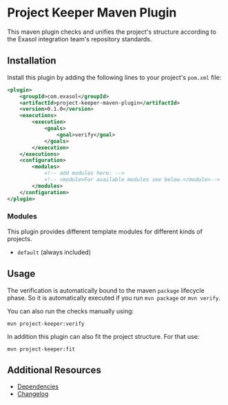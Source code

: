 # Project Keeper Maven Plugin

This maven plugin checks and unifies the project's structure according to the Exasol integration team's repository standards.

## Installation

Install this plugin by adding the following lines to your project's `pom.xml` file:

```xml
<plugin>
    <groupId>com.exasol</groupId>
    <artifactId>project-keeper-maven-plugin</artifactId>
    <version>0.1.0</version>
    <executions>
        <execution>
            <goals>
                <goal>verify</goal>
            </goals>
        </execution>
    </executions>
    <configuration>
        <modules>
            <!-- add modules here: --> 
            <!-- <module>For available modules see below.</module>-->
        </modules>
    </configuration>
</plugin>
```


### Modules

This plugin provides different template modules for different kinds of projects.

* `default` (always included)

## Usage

The verification is automatically bound to the maven `package` lifecycle phase.
So it is automatically executed if you run `mvn package` or `mvn verify`.

You can also run the checks manually using:

```shell script
mvn project-keeper:verify
```

In addition this plugin can also fit the project structure. For that use:

```shell script
mvn project-keeper:fit
```

## Additional Resources

* [Dependencies](NOTICE)
* [Changelog](doc/changes/changelog.md)
